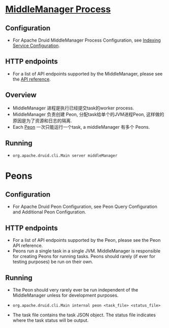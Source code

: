 # [MiddleManager Process](https://druid.apache.org/docs/latest/design/middlemanager.html)

## Configuration
 - For Apache Druid MiddleManager Process Configuration, see [Indexing Service Configuration](https://druid.apache.org/docs/latest/configuration/index.html#middlemanager-and-peons).
## HTTP endpoints
 - For a list of API endpoints supported by the MiddleManager, please see the [API reference](https://druid.apache.org/docs/latest/operations/api-reference.html#middlemanager).
## Overview
 - MiddleManager 进程是执行已经提交task的worker process.
 - MiddleManager 负责创建 Peon, 分配task给单个的JVM进程Peon, 这样做的原因是为了资源和日志的隔离.
 - Each [Peon](https://druid.apache.org/docs/latest/design/peons.html) 一次只能运行一个task, a middleManager 有多个 Peons.
## Running
 - ```text
   org.apache.druid.cli.Main server middleManager
   ```

 # Peons
 ## Configuration
  - For Apache Druid Peon Configuration, see Peon Query Configuration and Additional Peon Configuration.
 
 ## HTTP endpoints
  - For a list of API endpoints supported by the Peon, please see the Peon API reference.
  - Peons run a single task in a single JVM. MiddleManager is responsible for creating Peons for running tasks. Peons should rarely (if ever for testing purposes) be run on their own.
 
 ## Running
 - The Peon should very rarely ever be run independent of the MiddleManager unless for development purposes.
 - ```text
   org.apache.druid.cli.Main internal peon <task_file> <status_file>
   ```
 - The task file contains the task JSON object. The status file indicates where the task status will be output.